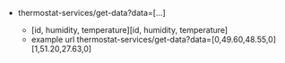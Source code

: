 


* thermostat-services/get-data?data=[...]

    * [id, humidity, temperature][id, humidity, temperature]
    * example url
        thermostat-services/get-data?data=[0,49.60,48.55,0][1,51.20,27.63,0]